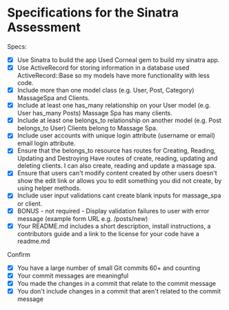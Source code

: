 # Specifications for the Sinatra Assessment

Specs:
- [x] Use Sinatra to build the app
        Used Corneal gem to build my sinatra app.
- [x] Use ActiveRecord for storing information in a database
        used ActiveRecord::Base so my models have more functionality with less code.
- [x] Include more than one model class (e.g. User, Post, Category)
        MassageSpa and Clients.
- [x] Include at least one has_many relationship on your User model (e.g. User has_many Posts)
        Massage Spa has many clients.
- [x] Include at least one belongs_to relationship on another model (e.g. Post belongs_to User)
        Clients belong to Massage Spa.
- [x] Include user accounts with unique login attribute (username or email)
        email login attribute.
- [x] Ensure that the belongs_to resource has routes for Creating, Reading, Updating and Destroying
        Have routes of create, reading, updating and deleting clients. I can also create, reading and update a massage spa. 
- [x] Ensure that users can't modify content created by other users
        doesn't show the edit link or allows you to edit something you did not create, by using helper methods.
- [x] Include user input validations
        cant create blank inputs for massage_spa or client. 
- [x] BONUS - not required - Display validation failures to user with error message (example form URL e.g. /posts/new)
- [x] Your README.md includes a short description, install instructions, a contributors guide and a link to the license for your code
        have a readme.md

Confirm
- [x] You have a large number of small Git commits
        60+ and counting
- [x] Your commit messages are meaningful
- [x] You made the changes in a commit that relate to the commit message
- [x] You don't include changes in a commit that aren't related to the commit message

